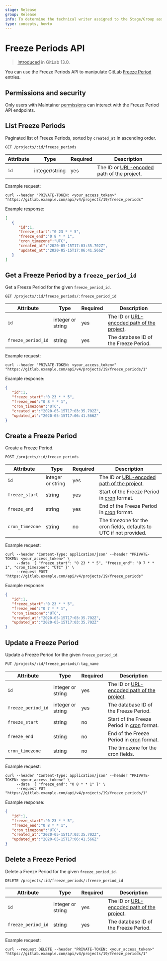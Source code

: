 ```yaml
---
stage: Release
group: Release
info: To determine the technical writer assigned to the Stage/Group associated with this page, see https://about.gitlab.com/handbook/engineering/ux/technical-writing/#assignments
type: concepts, howto
---
```


# Freeze Periods API

> [Introduced](https://gitlab.com/gitlab-org/gitlab/-/merge_requests/29382) in GitLab 13.0.

You can use the Freeze Periods API to manipulate GitLab [Freeze Period](../user/project/releases/index.md#prevent-unintentional-releases-by-setting-a-deploy-freeze) entries.

## Permissions and security

Only users with Maintainer [permissions](../user/permissions.md) can
interact with the Freeze Period API endpoints.

## List Freeze Periods

Paginated list of Freeze Periods, sorted by `created_at` in ascending order.

```plaintext
GET /projects/:id/freeze_periods
```

| Attribute     | Type           | Required | Description                                                                         |
| ------------- | -------------- | -------- | ----------------------------------------------------------------------------------- |
| `id`          | integer/string | yes      | The ID or [URL-encoded path of the project](index.md#namespaced-path-encoding). |

Example request:

```shell
curl --header "PRIVATE-TOKEN: <your_access_token>" "https://gitlab.example.com/api/v4/projects/19/freeze_periods"
```

Example response:

```json
[
   {
      "id":1,
      "freeze_start":"0 23 * * 5",
      "freeze_end":"0 8 * * 1",
      "cron_timezone":"UTC",
      "created_at":"2020-05-15T17:03:35.702Z",
      "updated_at":"2020-05-15T17:06:41.566Z"
   }
]
```

## Get a Freeze Period by a `freeze_period_id`

Get a Freeze Period for the given `freeze_period_id`.

```plaintext
GET /projects/:id/freeze_periods/:freeze_period_id
```

| Attribute     | Type           | Required | Description                                                                         |
| ------------- | -------------- | -------- | ----------------------------------------------------------------------------------- |
| `id`          | integer or string | yes      | The ID or [URL-encoded path of the project](index.md#namespaced-path-encoding). |
| `freeze_period_id`    | string         | yes      | The database ID of the Freeze Period.                                     |

Example request:

```shell
curl --header "PRIVATE-TOKEN: <your_access_token>" "https://gitlab.example.com/api/v4/projects/19/freeze_periods/1"
```

Example response:

```json
{
   "id":1,
   "freeze_start":"0 23 * * 5",
   "freeze_end":"0 8 * * 1",
   "cron_timezone":"UTC",
   "created_at":"2020-05-15T17:03:35.702Z",
   "updated_at":"2020-05-15T17:06:41.566Z"
}
```

## Create a Freeze Period

Create a Freeze Period.

```plaintext
POST /projects/:id/freeze_periods
```

| Attribute          | Type            | Required                    | Description                                                                                                                      |
| -------------------| --------------- | --------                    | -------------------------------------------------------------------------------------------------------------------------------- |
| `id`               | integer or string  | yes                         | The ID or [URL-encoded path of the project](index.md#namespaced-path-encoding).                                              |
| `freeze_start`     | string          | yes                         | Start of the Freeze Period in [cron](https://crontab.guru/) format.                                                              |
| `freeze_end`       | string          | yes                         | End of the Freeze Period in [cron](https://crontab.guru/) format.                                                                |
| `cron_timezone`    | string          | no                          | The timezone for the cron fields, defaults to UTC if not provided.                                                               |

Example request:

```shell
curl --header 'Content-Type: application/json' --header "PRIVATE-TOKEN: <your_access_token>" \
     --data '{ "freeze_start": "0 23 * * 5", "freeze_end": "0 7 * * 1", "cron_timezone": "UTC" }' \
     --request POST "https://gitlab.example.com/api/v4/projects/19/freeze_periods"
```

Example response:

```json
{
   "id":1,
   "freeze_start":"0 23 * * 5",
   "freeze_end":"0 7 * * 1",
   "cron_timezone":"UTC",
   "created_at":"2020-05-15T17:03:35.702Z",
   "updated_at":"2020-05-15T17:03:35.702Z"
}
```

## Update a Freeze Period

Update a Freeze Period for the given `freeze_period_id`.

```plaintext
PUT /projects/:id/freeze_periods/:tag_name
```

| Attribute     | Type            | Required | Description                                                                                                 |
| ------------- | --------------- | -------- | ----------------------------------------------------------------------------------------------------------- |
| `id`          | integer or string  | yes      | The ID or [URL-encoded path of the project](index.md#namespaced-path-encoding).                         |
| `freeze_period_id`    | integer or string          | yes      | The database ID of the Freeze Period.                                                              |
| `freeze_start`     | string          | no                         | Start of the Freeze Period in [cron](https://crontab.guru/) format.                                                              |
| `freeze_end`       | string          | no                         | End of the Freeze Period in [cron](https://crontab.guru/) format.                                                                |
| `cron_timezone`    | string          | no                          | The timezone for the cron fields.                                                               |

Example request:

```shell
curl --header 'Content-Type: application/json' --header "PRIVATE-TOKEN: <your_access_token>" \
     --data '{ "freeze_end": "0 8 * * 1" }' \
     --request PUT "https://gitlab.example.com/api/v4/projects/19/freeze_periods/1"
```

Example response:

```json
{
   "id":1,
   "freeze_start":"0 23 * * 5",
   "freeze_end":"0 8 * * 1",
   "cron_timezone":"UTC",
   "created_at":"2020-05-15T17:03:35.702Z",
   "updated_at":"2020-05-15T17:06:41.566Z"
}
```

## Delete a Freeze Period

Delete a Freeze Period for the given `freeze_period_id`.

```plaintext
DELETE /projects/:id/freeze_periods/:freeze_period_id
```

| Attribute     | Type           | Required | Description                                                                         |
| ------------- | -------------- | -------- | ----------------------------------------------------------------------------------- |
| `id`          | integer or string | yes      | The ID or [URL-encoded path of the project](index.md#namespaced-path-encoding). |
| `freeze_period_id`    | string         | yes      | The database ID of the Freeze Period.                                     |

Example request:

```shell
curl --request DELETE --header "PRIVATE-TOKEN: <your_access_token>" "https://gitlab.example.com/api/v4/projects/19/freeze_periods/1"

```
